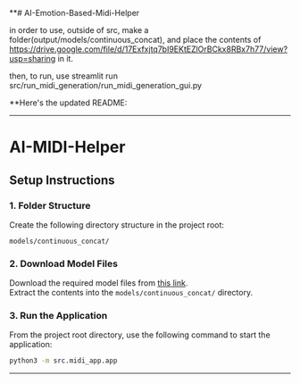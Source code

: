 **# AI-Emotion-Based-Midi-Helper

in order to use, outside of src,
 make a folder(output/models/continuous_concat),
  and place the contents of https://drive.google.com/file/d/17Exfxjtq7bI9EKtEZlOrBCkx8RBx7h77/view?usp=sharing in it.

  then, to run, use streamlit run src/run_midi_generation/run_midi_generation_gui.py

  **Here's the updated README:

---

# AI-MIDI-Helper

## Setup Instructions

### 1. Folder Structure
Create the following directory structure in the project root:
```
models/continuous_concat/
```

### 2. Download Model Files
Download the required model files from [this link](https://drive.google.com/file/d/17Exfxjtq7bI9EKtEZlOrBCkx8RBx7h77/view?usp=sharing).  
Extract the contents into the `models/continuous_concat/` directory.

### 3. Run the Application
From the project root directory, use the following command to start the application:
```bash
python3 -m src.midi_app.app
```

---


